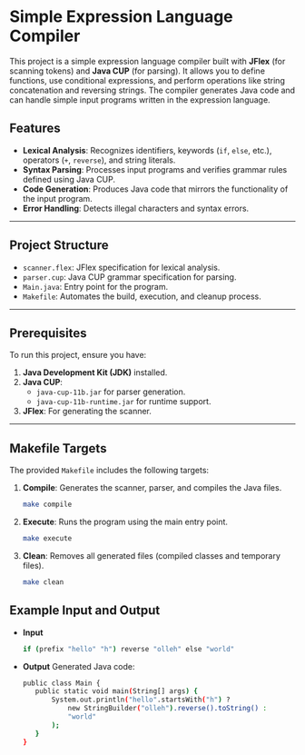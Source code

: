 # Simple Expression Language Compiler

This project is a simple expression language compiler built with **JFlex** (for scanning tokens) and **Java CUP** (for parsing). It allows you to define functions, use conditional expressions, and perform operations like string concatenation and reversing strings. The compiler generates Java code and can handle simple input programs written in the expression language.

## Features
- **Lexical Analysis**: Recognizes identifiers, keywords (`if`, `else`, etc.), operators (`+`, `reverse`), and string literals.
- **Syntax Parsing**: Processes input programs and verifies grammar rules defined using Java CUP.
- **Code Generation**: Produces Java code that mirrors the functionality of the input program.
- **Error Handling**: Detects illegal characters and syntax errors.

---

## Project Structure
- `scanner.flex`: JFlex specification for lexical analysis.
- `parser.cup`: Java CUP grammar specification for parsing.
- `Main.java`: Entry point for the program.
- `Makefile`: Automates the build, execution, and cleanup process.

---

## Prerequisites
To run this project, ensure you have:
1. **Java Development Kit (JDK)** installed.
2. **Java CUP**:
   - `java-cup-11b.jar` for parser generation.
   - `java-cup-11b-runtime.jar` for runtime support.
3. **JFlex**: For generating the scanner.

---

## Makefile Targets
The provided `Makefile` includes the following targets:

1. **Compile**: Generates the scanner, parser, and compiles the Java files.
   ```bash
   make compile
2. **Execute**: Runs the program using the main entry point.
   ```bash
   make execute
3. **Clean**: Removes all generated files (compiled classes and temporary files).
   ```bash
   make clean

## Example Input and Output
  - **Input**
     ```bash
     if (prefix "hello" "h") reverse "olleh" else "world"

  - **Output**
  Generated Java code:
     ```bash
    public class Main {
        public static void main(String[] args) {
            System.out.println("hello".startsWith("h") ? 
                new StringBuilder("olleh").reverse().toString() : 
                "world"
            );
        }
    }
